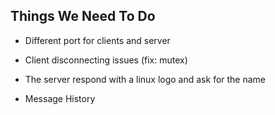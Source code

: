 ## Things We Need To Do 

- Different port for clients and server

- Client disconnecting issues (fix: mutex)

- The server respond with a linux logo and ask for the name

- Message History
